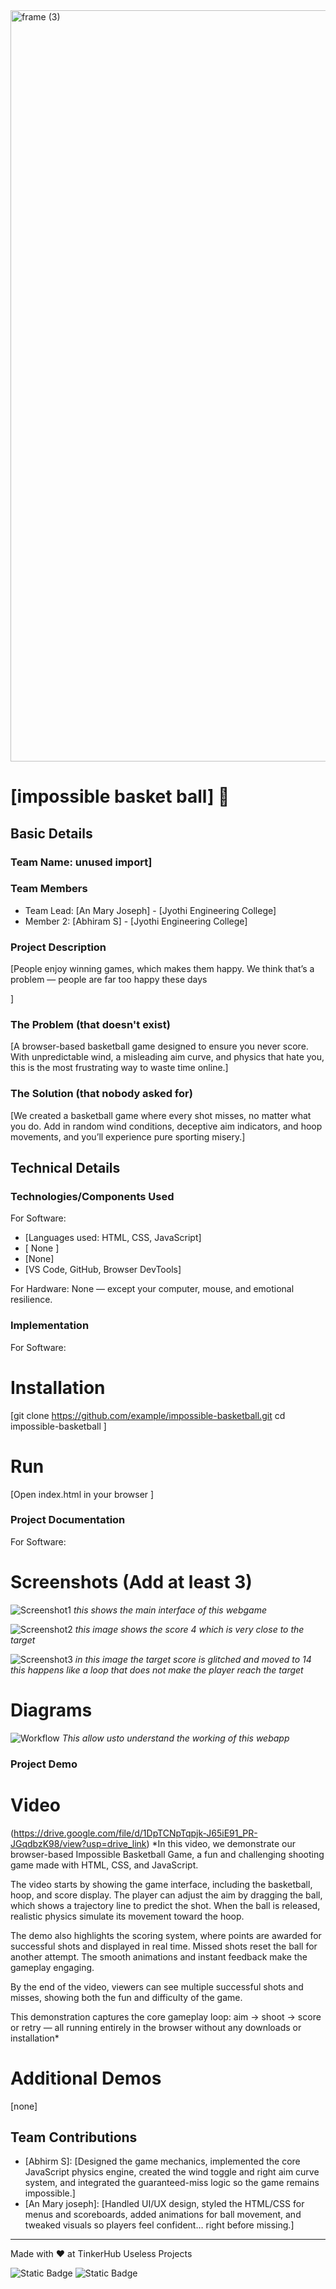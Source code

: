 <img width="3188" height="1202" alt="frame (3)" src="https://github.com/user-attachments/assets/517ad8e9-ad22-457d-9538-a9e62d137cd7" />


# [impossible basket ball] 🎯


## Basic Details
### Team Name: unused import]


### Team Members
- Team Lead: [An Mary Joseph] - [Jyothi Engineering College]
- Member 2: [Abhiram S] - [Jyothi Engineering College]

### Project Description
[People enjoy winning games, which makes them happy. We think that’s a problem — people are far too happy these days

]

### The Problem (that doesn't exist)
[A browser-based basketball game designed to ensure you never score. With unpredictable wind, a misleading aim curve, and physics that hate you, this is the most frustrating way to waste time online.]

### The Solution (that nobody asked for)
[We created a basketball game where every shot misses, no matter what you do. Add in random wind conditions, deceptive aim indicators, and hoop movements, and you’ll experience pure sporting misery.]

## Technical Details
### Technologies/Components Used
For Software:
- [Languages used: HTML, CSS, JavaScript]
- [ None ]
- [None]
- [VS Code, GitHub, Browser DevTools]

For Hardware:
None — except your computer, mouse, and emotional resilience.

### Implementation
For Software:
# Installation
[git clone https://github.com/example/impossible-basketball.git
cd impossible-basketball
]

# Run
[Open index.html in your browser
]

### Project Documentation
For Software:

# Screenshots (Add at least 3)
![Screenshot1](https://github.com/abhiramscs23-collab/ImpossibleBasketBall0.1/blob/main/Screenshot%202025-08-09%20031632.png)
*this shows the main interface of this webgame*

![Screenshot2](https://github.com/abhiramscs23-collab/ImpossibleBasketBall0.1/blob/main/Screenshot%202025-08-09%20031728.png)
*this image shows the score 4 which is very close to the target*

![Screenshot3](https://github.com/abhiramscs23-collab/ImpossibleBasketBall0.1/blob/main/Screenshot%202025-08-09%20031743.png)
*in this image the target score is glitched and moved to 14 this happens like a loop that does not make the player reach the target*

# Diagrams
![Workflow](https://github.com/abhiramscs23-collab/ImpossibleBasketBall0.1/blob/main/ChatGPT%20Image%20Aug%209%2C%202025%2C%2004_27_42%20AM.png)
*This allow usto understand the working of this webapp*


### Project Demo
# Video
(https://drive.google.com/file/d/1DpTCNpTqpjk-J65iE91_PR-JGqdbzK98/view?usp=drive_link)
*In this video, we demonstrate our browser-based Impossible Basketball Game, a fun and challenging shooting game made with HTML, CSS, and JavaScript.

The video starts by showing the game interface, including the basketball, hoop, and score display. The player can adjust the aim by dragging the ball, which shows a trajectory line to predict the shot. When the ball is released, realistic physics simulate its movement toward the hoop.

The demo also highlights the scoring system, where points are awarded for successful shots and displayed in real time. Missed shots reset the ball for another attempt. The smooth animations and instant feedback make the gameplay engaging.

By the end of the video, viewers can see multiple successful shots and misses, showing both the fun and difficulty of the game.

This demonstration captures the core gameplay loop: aim → shoot → score or retry — all running entirely in the browser without any downloads or installation*

# Additional Demos
[none]

## Team Contributions
- [Abhirm S]: [Designed the game mechanics, implemented the core JavaScript physics engine, created the wind toggle and right aim curve system, and integrated the guaranteed-miss logic so the game remains impossible.]
- [An Mary joseph]: [Handled UI/UX design, styled the HTML/CSS for menus and scoreboards, added animations for ball movement, and tweaked visuals so players feel confident… right before missing.]


---
Made with ❤️ at TinkerHub Useless Projects 

![Static Badge](https://img.shields.io/badge/TinkerHub-24?color=%23000000&link=https%3A%2F%2Fwww.tinkerhub.org%2F)
![Static Badge](https://img.shields.io/badge/UselessProjects--25-25?link=https%3A%2F%2Fwww.tinkerhub.org%2Fevents%2FQ2Q1TQKX6Q%2FUseless%2520Projects)



